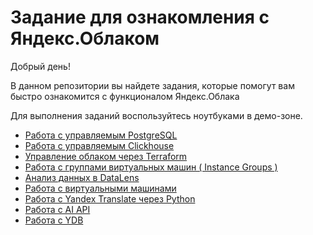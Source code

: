 # Задание для ознакомления с Яндекс.Облаком

Добрый день!

В данном репозитории вы найдете задания, которые помогут вам быстро ознакомится с функционалом Яндекс.Облака

Для выполнения заданий воспользуйтесь ноутбуками в демо-зоне.


* [Работа с управляемым  PostgreSQL](postgresql/)
* [Работа с управляемым  Clickhouse](clickhouse/)
* [Управление облаком через Terraform](terraform/)
* [Работа с группами виртуальных машин ( Instance Groups )](instance-groups/)
* [Анализ данных в DataLens](datalens/)
* [Работа с виртуальными машинами](compute-instances/)
* [Работа с Yandex Translate через Python](translate-python/)
* [Работа с AI API](aiapi/)
* [Работа с YDB](ydb/)
